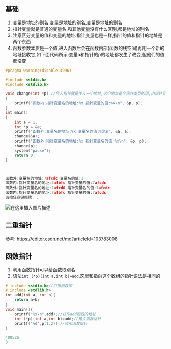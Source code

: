 



## 基础
1. 变量是地址的别名,变量是地址的别名,变量是地址的别名
2. 指针变量就是普通的变量名,和其他变量没有什么区别,都是地址的别名
3. 注意区分变量的值和变量的地址.指针变量也是一样,指针的值和指针的地址是两个东西
4. 函数参数本质是一个值,进入函数后会在函数内部(函数的栈空间)再用一个新的地址接收它,如下面代码所示:变量a和指针的p的地址都发生了改变,但他们的值都没变

```c
#pragma warning(disable:4996)

#include <stdio.h>
#include <stdlib.h>

void change(int *p) //传入指针就是传入一个地址,这个地址是个指针类型的值,由指针变量左对应的地址值来指向
{
	printf("函数内:指针变量名的地址:%x 指针变量的值:%x\n", &p, p);
}
int main()
{
	int a = 1;
	int *p = &a;
	printf("函数外:变量名的地址:%x 变量名的值:%d\n", &a, a);
	change(&a);
	printf("函数外:指针变量名的地址:%x 指针变量名的值:%x\n", &p, p);
	change(p);
	system("pause");
	return 0;
}



函数外:变量名的地址:7afcdc 变量名的值:1
函数内:指针变量名的地址:7afbfc 指针变量的值:7afcdc
函数外:指针变量名的地址:7afcd0 指针变量名的值:7afcdc
函数内:指针变量名的地址:7afbfc 指针变量的值:7afcdc
请按任意键继续. . .
```



![在这里插入图片描述](https://i-blog.csdnimg.cn/blog_migrate/8b067f198b591216c76cbeb5f98ba7d3.png)


## 二重指针

参考:
https://editor.csdn.net/md?articleId=103783008



## 函数指针

1. 利用函数指针可以给函数取别名
2. 语法`int (*p)(int a,int b)=add`,这里和指向这个数组的指针语法是相同的
```c
# include <stdio.h>//引用函数库
# include <stdlib.h>
int add(int a, int b){
	return a+b;
}
void main(){
	printf("%x\n",add);//打印add函数的地址
	int (*p)(int a,int b)=add;//建立函数指针
	printf("%d",p(1,2));//应用函数指针
}

400526
3
```